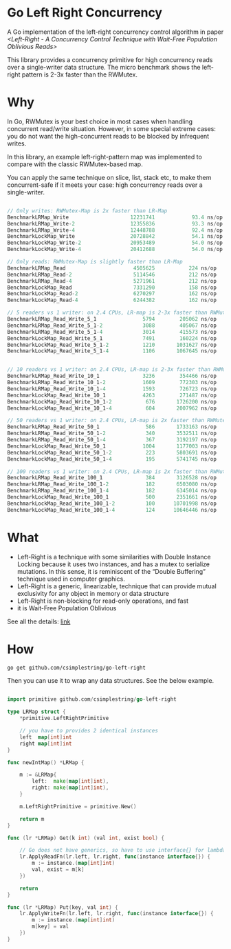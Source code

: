 

# Go Left Right Concurrency
A Go implementation of the left-right concurrency control algorithm in paper *<Left-Right - A Concurrency Control Technique with Wait-Free Population Oblivious Reads>*

This library provides a concurrency primitive for high concurrency reads over a single-writer data structure. The micro benchmark shows the left-right pattern is 2-3x faster than the RWMutex.

# Why

In Go, RWMutex is your best choice in most cases when handling concurrent read/write situation. However, in some special extreme cases: you do not want the high-concurrent reads to be blocked by infrequent writes.

In this library, an example left-right-pattern map was implemented to compare with the classic RWMutex-based map. 

You can apply the same technique on slice, list, stack etc, to make them concurrent-safe if it meets your case: high concurrency reads over a single-writer.

``` Go

// Only writes: RWMutex-Map is 2x faster than LR-Map 
BenchmarkLRMap_Write                  	12231741	        93.4 ns/op	       0 B/op	       0 allocs/op
BenchmarkLRMap_Write-2                	12355836	        93.3 ns/op	       0 B/op	       0 allocs/op
BenchmarkLRMap_Write-4                	12448788	        92.4 ns/op	       0 B/op	       0 allocs/op
BenchmarkLockMap_Write                	20728842	        54.1 ns/op	       0 B/op	       0 allocs/op
BenchmarkLockMap_Write-2              	20953489	        54.0 ns/op	       0 B/op	       0 allocs/op
BenchmarkLockMap_Write-4              	20412688	        54.0 ns/op	       0 B/op	       0 allocs/op

// Only reads: RWMutex-Map is slightly faster than LR-Map
BenchmarkLRMap_Read                   	 4505625	       224 ns/op	      39 B/op	       0 allocs/op
BenchmarkLRMap_Read-2                 	 5114546	       212 ns/op	      34 B/op	       0 allocs/op
BenchmarkLRMap_Read-4                 	 5271961	       212 ns/op	      33 B/op	       0 allocs/op
BenchmarkLockMap_Read                 	 7331290	       158 ns/op	      11 B/op	       0 allocs/op
BenchmarkLockMap_Read-2               	 6270297	       162 ns/op	      14 B/op	       0 allocs/op
BenchmarkLockMap_Read-4               	 6244382	       162 ns/op	      14 B/op	       0 allocs/op

// 5 readers vs 1 writer: on 2.4 CPUs, LR-map is 2-3x faster than RWMutex-map
BenchmarkLRMap_Read_Write_5_1         	    5794	    205062 ns/op	      46 B/op	       1 allocs/op
BenchmarkLRMap_Read_Write_5_1-2       	    3088	    405067 ns/op	      72 B/op	       1 allocs/op
BenchmarkLRMap_Read_Write_5_1-4       	    3014	    415573 ns/op	      81 B/op	       1 allocs/op
BenchmarkLockMap_Read_Write_5_1       	    7491	    160224 ns/op	      27 B/op	       1 allocs/op
BenchmarkLockMap_Read_Write_5_1-2     	    1210	   1031627 ns/op	      94 B/op	       1 allocs/op
BenchmarkLockMap_Read_Write_5_1-4     	    1106	   1067645 ns/op	     101 B/op	       1 allocs/op


// 10 readers vs 1 writer: on 2.4 CPUs, LR-map is 2-3x faster than RWMutex-map
BenchmarkLRMap_Read_Write_10_1        	    3236	    354466 ns/op	      70 B/op	       1 allocs/op
BenchmarkLRMap_Read_Write_10_1-2      	    1609	    772303 ns/op	     123 B/op	       1 allocs/op
BenchmarkLRMap_Read_Write_10_1-4      	    1593	    726723 ns/op	     132 B/op	       1 allocs/op
BenchmarkLockMap_Read_Write_10_1      	    4263	    271487 ns/op	      36 B/op	       1 allocs/op
BenchmarkLockMap_Read_Write_10_1-2    	     676	   1726200 ns/op	     154 B/op	       1 allocs/op
BenchmarkLockMap_Read_Write_10_1-4    	     604	   2007962 ns/op	     172 B/op	       1 allocs/op

// 50 readers vs 1 writer: on 2.4 CPUs, LR-map is 2x faster than RWMutex-map
BenchmarkLRMap_Read_Write_50_1        	     586	   1733163 ns/op	     310 B/op	       1 allocs/op
BenchmarkLRMap_Read_Write_50_1-2      	     340	   3532511 ns/op	     527 B/op	       1 allocs/op
BenchmarkLRMap_Read_Write_50_1-4      	     367	   3192197 ns/op	     493 B/op	       1 allocs/op
BenchmarkLockMap_Read_Write_50_1      	    1004	   1177003 ns/op	     101 B/op	       1 allocs/op
BenchmarkLockMap_Read_Write_50_1-2    	     223	   5803691 ns/op	     433 B/op	       1 allocs/op
BenchmarkLockMap_Read_Write_50_1-4    	     195	   5741745 ns/op	     466 B/op	       1 allocs/op

// 100 readers vs 1 writer: on 2.4 CPUs, LR-map is 2x faster than RWMutex-map
BenchmarkLRMap_Read_Write_100_1       	     384	   3126528 ns/op	     471 B/op	       1 allocs/op
BenchmarkLRMap_Read_Write_100_1-2     	     182	   6503080 ns/op	     974 B/op	       1 allocs/op
BenchmarkLRMap_Read_Write_100_1-4     	     182	   6345014 ns/op	     969 B/op	       1 allocs/op
BenchmarkLockMap_Read_Write_100_1     	     500	   2351661 ns/op	     188 B/op	       1 allocs/op
BenchmarkLockMap_Read_Write_100_1-2   	     100	  10701998 ns/op	     973 B/op	       2 allocs/op
BenchmarkLockMap_Read_Write_100_1-4   	     124	  10646446 ns/op	     776 B/op	       1 allocs/op
```


# What

- Left-Right is a technique with some similarities with Double Instance Locking because it uses two instances, and has a mutex to serialize mutations. In this sense, it is reminiscent of the “Double Buffering” technique used in computer graphics. 
- Left-Right is a generic, linearizable, technique that can provide mutual exclusivity for any object in memory or data structure
- Left-Right is non-blocking for read-only operations, and fast
- it is Wait-Free Population Oblivious

See all the details: [link](https://github.com/CppCon/CppCon2015/blob/master/Presentations/How%20to%20make%20your%20data%20structures%20wait-free%20for%20reads/How%20to%20make%20your%20data%20structures%20wait-free%20for%20reads%20-%20Pedro%20Ramalhete%20-%20CppCon%202015.pdf)


# How

```bash
go get github.com/csimplestring/go-left-right
```

Then you can use it to wrap any data structures. See the below example.

``` Go

import primitive github.com/csimplestring/go-left-right

type LRMap struct {
	*primitive.LeftRightPrimitive

    // you have to provides 2 identical instances
	left  map[int]int
	right map[int]int
}

func newIntMap() *LRMap {

	m := &LRMap{
		left:  make(map[int]int),
		right: make(map[int]int),
	}

	m.LeftRightPrimitive = primitive.New()

	return m
}

func (lr *LRMap) Get(k int) (val int, exist bool) {

    // Go does not have generics, so have to use interface{} for lambda's arguments
	lr.ApplyReadFn(lr.left, lr.right, func(instance interface{}) {
		m := instance.(map[int]int)
		val, exist = m[k]
	})

	return
}

func (lr *LRMap) Put(key, val int) {
	lr.ApplyWriteFn(lr.left, lr.right, func(instance interface{}) {
		m := instance.(map[int]int)
		m[key] = val
	})
}
```



